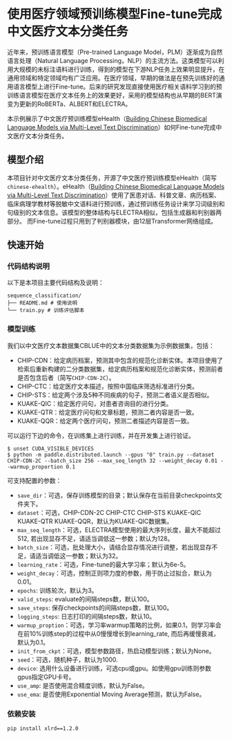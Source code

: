 # 使用医疗领域预训练模型Fine-tune完成中文医疗文本分类任务

近年来，预训练语言模型（Pre-trained Language Model，PLM）逐渐成为自然语言处理（Natural Language Processing，NLP）的主流方法。这类模型可以利用大规模的未标注语料进行训练，得到的模型在下游NLP任务上效果明显提升，在通用领域和特定领域均有广泛应用。在医疗领域，早期的做法是在预先训练好的通用语言模型上进行Fine-tune。后来的研究发现直接使用医疗相关语料学习到的预训练语言模型在医疗文本任务上的效果更好，采用的模型结构也从早期的BERT演变为更新的RoBERTa、ALBERT和ELECTRA。

本示例展示了中文医疗预训练模型eHealth（[Building Chinese Biomedical Language Models via Multi-Level Text Discrimination](https://arxiv.org/abs/2110.07244)）如何Fine-tune完成中文医疗文本分类任务。

## 模型介绍

本项目针对中文医疗文本分类任务，开源了中文医疗预训练模型eHealth（简写`chinese-ehealth`）。eHealth（[Building Chinese Biomedical Language Models via Multi-Level Text Discrimination](https://arxiv.org/abs/2110.07244)）使用了医患对话、科普文章、病历档案、临床病理学教材等脱敏中文语料进行预训练，通过预训练任务设计来学习词级别和句级别的文本信息。该模型的整体结构与ELECTRA相似，包括生成器和判别器两部分。 而Fine-tune过程只用到了判别器模块，由12层Transformer网络组成。

## 快速开始

### 代码结构说明

以下是本项目主要代码结构及说明：

```text
sequence_classification/
├── README.md # 使用说明
└── train.py # 训练评估脚本
```

### 模型训练

我们以中文医疗文本数据集CBLUE中的文本分类数据集为示例数据集，包括：

* CHIP-CDN：给定病历档案，预测其中包含的规范化诊断实体。本项目使用了检索后重新构建的二分类数据集，给定病历档案和规范化诊断实体，预测前者是否包含后者（简写`CHIP-CDN-2C`）。
* CHIP-CTC：给定医疗文本描述，按照中国临床筛选标准进行分类。
* CHIP-STS：给定两个涉及5种不同疾病的句子，预测二者语义是否相似。
* KUAKE-QIC：给定医疗问句，对患者咨询目的进行分类。
* KUAKE-QTR：给定医疗问句和文章标题，预测二者内容是否一致。
* KUAKE-QQR：给定两个医疗问句，预测二者描述内容是否一致。

可以运行下边的命令，在训练集上进行训练，并在开发集上进行验证。
```shell
$ unset CUDA_VISIBLE_DEVICES
$ python -m paddle.distributed.launch --gpus "0" train.py --dataset CHIP-CDN-2C --batch_size 256 --max_seq_length 32 --weight_decay 0.01 --warmup_proportion 0.1
```

可支持配置的参数：

* `save_dir`：可选，保存训练模型的目录；默认保存在当前目录checkpoints文件夹下。
* `dataset`：可选，CHIP-CDN-2C CHIP-CTC CHIP-STS KUAKE-QIC KUAKE-QTR KUAKE-QQR，默认为KUAKE-QIC数据集。
* `max_seq_length`：可选，ELECTRA模型使用的最大序列长度，最大不能超过512, 若出现显存不足，请适当调低这一参数；默认为128。
* `batch_size`：可选，批处理大小，请结合显存情况进行调整，若出现显存不足，请适当调低这一参数；默认为32。
* `learning_rate`：可选，Fine-tune的最大学习率；默认为6e-5。
* `weight_decay`：可选，控制正则项力度的参数，用于防止过拟合，默认为0.01。
* `epochs`: 训练轮次，默认为3。
* `valid_steps`: evaluate的间隔steps数，默认100。
* `save_steps`: 保存checkpoints的间隔steps数，默认100。
* `logging_steps`: 日志打印的间隔steps数，默认10。
* `warmup_proption`：可选，学习率warmup策略的比例，如果0.1，则学习率会在前10%训练step的过程中从0慢慢增长到learning_rate, 而后再缓慢衰减，默认为0.1。
* `init_from_ckpt`：可选，模型参数路径，热启动模型训练；默认为None。
* `seed`：可选，随机种子，默认为1000.
* `device`: 选用什么设备进行训练，可选cpu或gpu。如使用gpu训练则参数gpus指定GPU卡号。
* `use_amp`: 是否使用混合精度训练，默认为False。
* `use_ema`: 是否使用Exponential Moving Average预测，默认为False。

### 依赖安装

```shell
pip install xlrd==1.2.0
```
